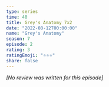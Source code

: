 ```yaml
---
type: series
time: 40
title: Grey's Anatomy 7x2
date: "2022-08-12T00:00:00"
name: "Grey's Anatomy"
season: 7
episode: 2
rating: 3
ratingEmoji: "⭐️⭐️⭐️"
share: false
---
```


_[No review was written for this episode]_
